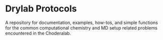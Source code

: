 # Drylab Protocols
A repository for documentation, examples, how-tos, and simple functions for the common computational chemistry and MD setup related problems encountered in the Choderalab.
